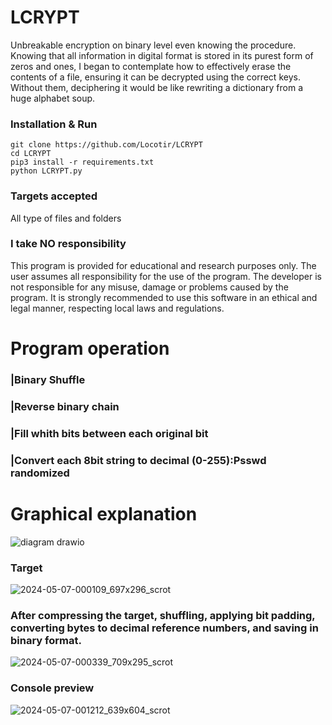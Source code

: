 # LCRYPT
Unbreakable encryption on binary level even knowing the procedure.
Knowing that all information in digital format is stored in its purest form of zeros and ones, I began to contemplate how to effectively erase the contents of a file, ensuring it can be decrypted using the correct keys. Without them, deciphering it would be like rewriting a dictionary from a huge alphabet soup.

### Installation & Run
```
git clone https://github.com/Locotir/LCRYPT
cd LCRYPT
pip3 install -r requirements.txt
python LCRYPT.py
```

### Targets accepted
All type of files and folders

### I take NO responsibility
This program is provided for educational and research purposes only. The user assumes all responsibility for the use of the program. The developer is not responsible for any misuse, damage or problems caused by the program. It is strongly recommended to use this software in an ethical and legal manner, respecting local laws and regulations.

# Program operation

### |Binary Shuffle

### |Reverse binary chain

### |Fill whith bits between each original bit

### |Convert each 8bit string to decimal (0-255):Psswd randomized

# Graphical explanation

![diagram drawio](https://github.com/Locotir/LCRYPT/assets/71979632/5b7fac5b-3bf6-40b9-a3ef-24c0a0087db9)


### Target

![2024-05-07-000109_697x296_scrot](https://github.com/Locotir/LCRYPT/assets/71979632/48685058-c9b7-4565-a381-7435719966e0)

### After compressing the target, shuffling, applying bit padding, converting bytes to decimal reference numbers, and saving in binary format.

![2024-05-07-000339_709x295_scrot](https://github.com/Locotir/LCRYPT/assets/71979632/beb6b2ce-8e01-4ae5-a8aa-4e8e1866910e)


### Console preview

![2024-05-07-001212_639x604_scrot](https://github.com/Locotir/LCRYPT/assets/71979632/38a3e851-074c-412c-b71f-7b4832c88d6f)



